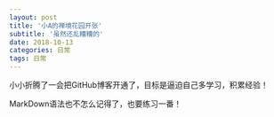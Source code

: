 ```yaml
---
layout: post
title: '小A的禅境花园开张'
subtitle: '虽然还乱糟糟的'
date: 2018-10-13
categories: 日常
tags: 日常
---
```


小小折腾了一会把GitHub博客开通了，目标是逼迫自己多学习，积累经验！

MarkDown语法也不怎么记得了，也要练习一番！